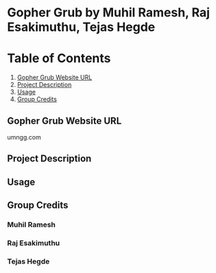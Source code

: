 # Gopher Grub by Muhil Ramesh, Raj Esakimuthu, Tejas Hegde

# Table of Contents
1. [Gopher Grub Website URL](#gopher-grub-website-url)
2. [Project Description](#project-description)
3. [Usage](#usage)
4. [Group Credits](#group-credits)

## Gopher Grub Website URL
umngg.com

## Project Description

## Usage

## Group Credits
### Muhil Ramesh
### Raj Esakimuthu
### Tejas Hegde
